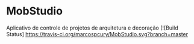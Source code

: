 # MobStudio
Aplicativo de controle de projetos de arquitetura e decoração
[![Build Status] https://travis-ci.org/marcospcury/MobStudio.svg?branch=master
